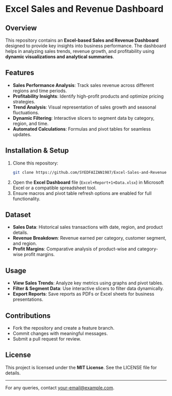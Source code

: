 # Excel Sales and Revenue Dashboard

## Overview
This repository contains an **Excel-based Sales and Revenue Dashboard** designed to provide key insights into business performance. The dashboard helps in analyzing sales trends, revenue growth, and profitability using **dynamic visualizations and analytical summaries**.

## Features
- **Sales Performance Analysis**: Track sales revenue across different regions and time periods.
- **Profitability Insights**: Identify high-profit products and optimize pricing strategies.
- **Trend Analysis**: Visual representation of sales growth and seasonal fluctuations.
- **Dynamic Filtering**: Interactive slicers to segment data by category, region, and time.
- **Automated Calculations**: Formulas and pivot tables for seamless updates.

## Installation & Setup
1. Clone this repository:
   ```bash
   git clone https://github.com/SYEDFAIZAN1987/Excel-Sales-and-Revenue-Dashboard.git
   ```
2. Open the **Excel Dashboard** file (`Excel+Report+1+Data.xlsx`) in Microsoft Excel or a compatible spreadsheet tool.
3. Ensure macros and pivot table refresh options are enabled for full functionality.

## Dataset
- **Sales Data**: Historical sales transactions with date, region, and product details.
- **Revenue Breakdown**: Revenue earned per category, customer segment, and region.
- **Profit Margins**: Comparative analysis of product-wise and category-wise profit margins.

## Usage
- **View Sales Trends**: Analyze key metrics using graphs and pivot tables.
- **Filter & Segment Data**: Use interactive slicers to filter data dynamically.
- **Export Reports**: Save reports as PDFs or Excel sheets for business presentations.

## Contributions
- Fork the repository and create a feature branch.
- Commit changes with meaningful messages.
- Submit a pull request for review.

## License
This project is licensed under the **MIT License**. See the LICENSE file for details.

---
For any queries, contact [your-email@example.com](mailto:your-email@example.com).
